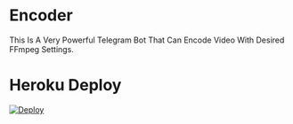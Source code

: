 # Encoder
This Is A Very Powerful Telegram Bot That Can Encode Video With Desired FFmpeg Settings.

# Heroku Deploy 
[![Deploy](https://www.herokucdn.com/deploy/button.svg)](https://heroku.com/deploy)
